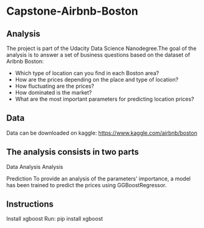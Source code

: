 # Capstone-Airbnb-Boston

## Analysis

The project is part of the Udacity Data Science Nanodegree.The goal of the analysis is to answer a set of business questions based on the dataset of Aribnb Boston:
* Which type of location can you find in each Boston area?
* How are the prices depending on the place and type of location?
* How fluctuating are the prices?
* How dominated is the market?
* What are the most important parameters for predicting location prices?

## Data

Data can be downloaded on kaggle: https://www.kaggle.com/airbnb/boston

## The analysis consists in two parts

Data Analysis
Analysis 

Prediction
To provide an analysis of the parameters' importance, a model has been trained to predict the prices using GGBoostRegressor.


## Instructions

Install xgboost
Run: pip install xgboost

